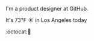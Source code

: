 I'm a product designer at GitHub.

It's 73&#8457; &#9728; in Los Angeles today

:octocat::honey_pot: